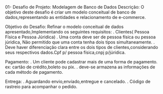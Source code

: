 01- Desafio de Projeto: Modelagem de Banco de Dados
Descrição: O objetivo deste desafio é criar um modelo conceitual de banco de dados,representando as entidades e relacionamento de e-commerce.

Objetivo do Desafio: 
Refinar o modelo conceitual de dados apresentado,Implementando os seguintes requisitos:
. Clientes( Pessoa Física e Pessoa Júridica)
. Uma conta deve ser de pessoa física ou pessoa júridica, Não permitido que uma conta tenha dois tipos simultaneamente.
. Deve haver diferenciação clara entre os dois tipos de clientes,considerando seus respectivos dados.Cpf p/ pessoa física,cnpj p/júridica.

Pagamento: 
. Um cliente pode cadastrar mais de uma forma de pagamento. ex: cartão de crédito,boleto ou pix.
. deve-se armazena as informações de cada método de pagamento.

Entrega:
. Aguardando envio,enviado,entregue e cancelado.
. Código de rastreio para acompanhar o pedido.
